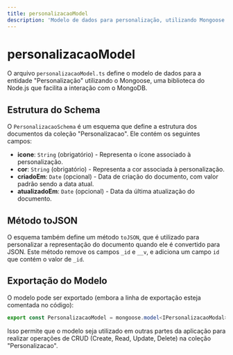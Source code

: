 ```yaml
---
title: personalizacaoModel
description: 'Modelo de dados para personalização, utilizando Mongoose para definição de esquema e métodos.'
---
```


# personalizacaoModel

O arquivo `personalizacaoModel.ts` define o modelo de dados para a entidade "Personalização" utilizando o Mongoose, uma biblioteca do Node.js que facilita a interação com o MongoDB.

## Estrutura do Schema

O `PersonalizacaoSchema` é um esquema que define a estrutura dos documentos da coleção "Personalizacao". Ele contém os seguintes campos:

- **icone**: `String` (obrigatório) - Representa o ícone associado à personalização.
- **cor**: `String` (obrigatório) - Representa a cor associada à personalização.
- **criadoEm**: `Date` (opcional) - Data de criação do documento, com valor padrão sendo a data atual.
- **atualizadoEm**: `Date` (opcional) - Data da última atualização do documento.

## Método toJSON

O esquema também define um método `toJSON`, que é utilizado para personalizar a representação do documento quando ele é convertido para JSON. Este método remove os campos `_id` e `__v`, e adiciona um campo `id` que contém o valor de `_id`.

## Exportação do Modelo

O modelo pode ser exportado (embora a linha de exportação esteja comentada no código):

```typescript
export const PersonalizacaoModel = mongoose.model<IPersonalizacaoModal>('Personalizacao', PersonalizacaoSchema, 'Personalizacao');
```

Isso permite que o modelo seja utilizado em outras partes da aplicação para realizar operações de CRUD (Create, Read, Update, Delete) na coleção "Personalizacao".